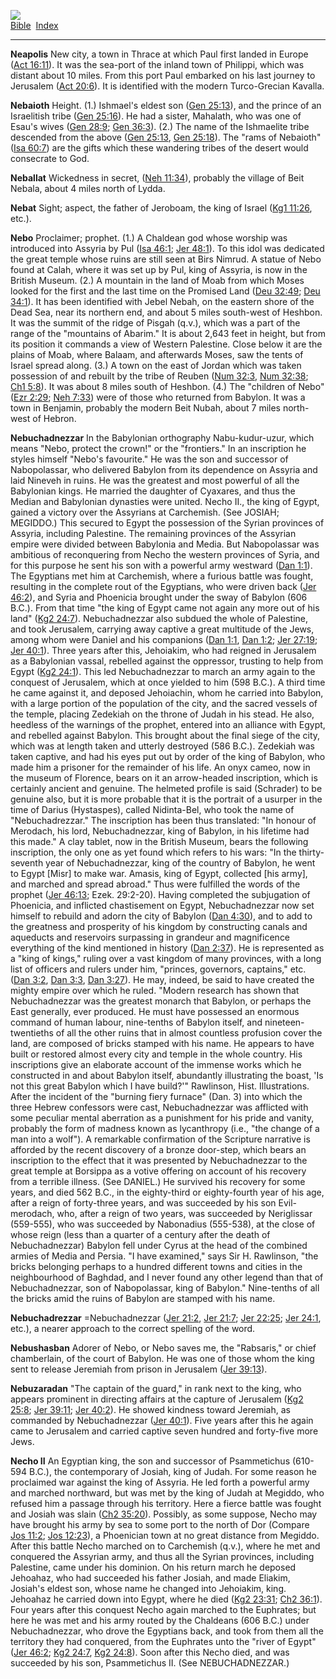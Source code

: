 [![](../../cdshop/ithlogo.png)](../../index)  
[Bible](../index)  [Index](index) 

------------------------------------------------------------------------

<span id="000">**Neapolis**</span> New city, a town in Thrace at which
Paul first landed in Europe ([Act 16:11](../kjv/act016.htm#011)). It was
the sea-port of the inland town of Philippi, which was distant about 10
miles. From this port Paul embarked on his last journey to Jerusalem
([Act 20:6](../kjv/act020.htm#006)). It is identified with the modern
Turco-Grecian Kavalla.

<span id="001">**Nebaioth**</span> Height. (1.) Ishmael's eldest son
([Gen 25:13](../kjv/gen025.htm#013)), and the prince of an Israelitish
tribe ([Gen 25:16](../kjv/gen025.htm#016)). He had a sister, Mahalath,
who was one of Esau's wives ([Gen 28:9](../kjv/gen028.htm#009); [Gen
36:3](../kjv/gen036.htm#003)). (2.) The name of the Ishmaelite tribe
descended from the above ([Gen 25:13](../kjv/gen025.htm#013), [Gen
25:18](../kjv/gen025.htm#018)). The "rams of Nebaioth" ([Isa
60:7](../kjv/isa060.htm#007)) are the gifts which these wandering tribes
of the desert would consecrate to God.

<span id="002">**Neballat**</span> Wickedness in secret, ([Neh
11:34](../kjv/neh011.htm#034)), probably the village of Beit Nebala,
about 4 miles north of Lydda.

<span id="003">**Nebat**</span> Sight; aspect, the father of Jeroboam,
the king of Israel ([Kg1 11:26](../kjv/kg1011.htm#026), etc.).

<span id="004">**Nebo**</span> Proclaimer; prophet. (1.) A Chaldean god
whose worship was introduced into Assyria by Pul ([Isa
46:1](../kjv/isa046.htm#001); [Jer 48:1](../kjv/jer048.htm#001)). To
this idol was dedicated the great temple whose ruins are still seen at
Birs Nimrud. A statue of Nebo found at Calah, where it was set up by
Pul, king of Assyria, is now in the British Museum. (2.) A mountain in
the land of Moab from which Moses looked for the first and the last time
on the Promised Land ([Deu 32:49](../kjv/deu032.htm#049); [Deu
34:1](../kjv/deu034.htm#001)). It has been identified with Jebel Nebah,
on the eastern shore of the Dead Sea, near its northern end, and about 5
miles south-west of Heshbon. It was the summit of the ridge of Pisgah
(q.v.), which was a part of the range of the "mountains of Abarim." It
is about 2,643 feet in height, but from its position it commands a view
of Western Palestine. Close below it are the plains of Moab, where
Balaam, and afterwards Moses, saw the tents of Israel spread along. (3.)
A town on the east of Jordan which was taken possession of and rebuilt
by the tribe of Reuben ([Num 32:3](../kjv/num032.htm#003), [Num
32:38](../kjv/num032.htm#038); [Ch1 5:8](../kjv/ch1005.htm#008)). It was
about 8 miles south of Heshbon. (4.) The "children of Nebo" ([Ezr
2:29](../kjv/ezr002.htm#029); [Neh 7:33](../kjv/neh007.htm#033)) were of
those who returned from Babylon. It was a town in Benjamin, probably the
modern Beit Nubah, about 7 miles north-west of Hebron.

<span id="005">**Nebuchadnezzar**</span> In the Babylonian orthography
Nabu-kudur-uzur, which means "Nebo, protect the crown!" or the
"frontiers." In an inscription he styles himself "Nebo's favourite." He
was the son and successor of Nabopolassar, who delivered Babylon from
its dependence on Assyria and laid Nineveh in ruins. He was the greatest
and most powerful of all the Babylonian kings. He married the daughter
of Cyaxares, and thus the Median and Babylonian dynasties were united.
Necho II., the king of Egypt, gained a victory over the Assyrians at
Carchemish. (See JOSIAH; MEGIDDO.) This secured to Egypt the possession
of the Syrian provinces of Assyria, including Palestine. The remaining
provinces of the Assyrian empire were divided between Babylonia and
Media. But Nabopolassar was ambitious of reconquering from Necho the
western provinces of Syria, and for this purpose he sent his son with a
powerful army westward ([Dan 1:1](../kjv/dan001.htm#001)). The Egyptians
met him at Carchemish, where a furious battle was fought, resulting in
the complete rout of the Egyptians, who were driven back ([Jer
46:2](../kjv/jer046.htm#002)), and Syria and Phoenicia brought under the
sway of Babylon (606 B.C.). From that time "the king of Egypt came not
again any more out of his land" ([Kg2 24:7](../kjv/kg2024.htm#007)).
Nebuchadnezzar also subdued the whole of Palestine, and took Jerusalem,
carrying away captive a great multitude of the Jews, among whom were
Daniel and his companions ([Dan 1:1](../kjv/dan001.htm#001), [Dan
1:2](../kjv/dan001.htm#002); [Jer 27:19](../kjv/jer027.htm#019); [Jer
40:1](../kjv/jer040.htm#001)). Three years after this, Jehoiakim, who
had reigned in Jerusalem as a Babylonian vassal, rebelled against the
oppressor, trusting to help from Egypt ([Kg2
24:1](../kjv/kg2024.htm#001)). This led Nebuchadnezzar to march an army
again to the conquest of Jerusalem, which at once yielded to him (598
B.C.). A third time he came against it, and deposed Jehoiachin, whom he
carried into Babylon, with a large portion of the population of the
city, and the sacred vessels of the temple, placing Zedekiah on the
throne of Judah in his stead. He also, heedless of the warnings of the
prophet, entered into an alliance with Egypt, and rebelled against
Babylon. This brought about the final siege of the city, which was at
length taken and utterly destroyed (586 B.C.). Zedekiah was taken
captive, and had his eyes put out by order of the king of Babylon, who
made him a prisoner for the remainder of his life. An onyx cameo, now in
the museum of Florence, bears on it an arrow-headed inscription, which
is certainly ancient and genuine. The helmeted profile is said
(Schrader) to be genuine also, but it is more probable that it is the
portrait of a usurper in the time of Darius (Hystaspes), called
Nidinta-Bel, who took the name of "Nebuchadrezzar." The inscription has
been thus translated: "In honour of Merodach, his lord, Nebuchadnezzar,
king of Babylon, in his lifetime had this made." A clay tablet, now in
the British Museum, bears the following inscription, the only one as yet
found which refers to his wars: "In the thirty-seventh year of
Nebuchadnezzar, king of the country of Babylon, he went to Egypt
\[Misr\] to make war. Amasis, king of Egypt, collected \[his army\], and
marched and spread abroad." Thus were fulfilled the words of the prophet
([Jer 46:13](../kjv/jer046.htm#013); Ezek. 29:2-20). Having completed
the subjugation of Phoenicia, and inflicted chastisement on Egypt,
Nebuchadnezzar now set himself to rebuild and adorn the city of Babylon
([Dan 4:30](../kjv/dan004.htm#030)), and to add to the greatness and
prosperity of his kingdom by constructing canals and aqueducts and
reservoirs surpassing in grandeur and magnificence everything of the
kind mentioned in history ([Dan 2:37](../kjv/dan002.htm#037)). He is
represented as a "king of kings," ruling over a vast kingdom of many
provinces, with a long list of officers and rulers under him, "princes,
governors, captains," etc. ([Dan 3:2](../kjv/dan003.htm#002), [Dan
3:3](../kjv/dan003.htm#003), [Dan 3:27](../kjv/dan003.htm#027)). He may,
indeed, be said to have created the mighty empire over which he ruled.
"Modern research has shown that Nebuchadnezzar was the greatest monarch
that Babylon, or perhaps the East generally, ever produced. He must have
possessed an enormous command of human labour, nine-tenths of Babylon
itself, and nineteen-twentieths of all the other ruins that in almost
countless profusion cover the land, are composed of bricks stamped with
his name. He appears to have built or restored almost every city and
temple in the whole country. His inscriptions give an elaborate account
of the immense works which he constructed in and about Babylon itself,
abundantly illustrating the boast, 'Is not this great Babylon which I
have build?'" Rawlinson, Hist. Illustrations. After the incident of the
"burning fiery furnace" (Dan. 3) into which the three Hebrew confessors
were cast, Nebuchadnezzar was afflicted with some peculiar mental
aberration as a punishment for his pride and vanity, probably the form
of madness known as lycanthropy (i.e., "the change of a man into a
wolf"). A remarkable confirmation of the Scripture narrative is afforded
by the recent discovery of a bronze door-step, which bears an
inscription to the effect that it was presented by Nebuchadnezzar to the
great temple at Borsippa as a votive offering on account of his recovery
from a terrible illness. (See DANIEL.) He survived his recovery for some
years, and died 562 B.C., in the eighty-third or eighty-fourth year of
his age, after a reign of forty-three years, and was succeeded by his
son Evil-merodach, who, after a reign of two years, was succeeded by
Neriglissar (559-555), who was succeeded by Nabonadius (555-538), at the
close of whose reign (less than a quarter of a century after the death
of Nebuchadnezzar) Babylon fell under Cyrus at the head of the combined
armies of Media and Persia. "I have examined," says Sir H. Rawlinson,
"the bricks belonging perhaps to a hundred different towns and cities in
the neighbourhood of Baghdad, and I never found any other legend than
that of Nebuchadnezzar, son of Nabopolassar, king of Babylon."
Nine-tenths of all the bricks amid the ruins of Babylon are stamped with
his name.

<span id="006">**Nebuchadrezzar**</span> =Nebuchadnezzar ([Jer
21:2](../kjv/jer021.htm#002), [Jer 21:7](../kjv/jer021.htm#007); [Jer
22:25](../kjv/jer022.htm#025); [Jer 24:1](../kjv/jer024.htm#001), etc.),
a nearer approach to the correct spelling of the word.

<span id="007">**Nebushasban**</span> Adorer of Nebo, or Nebo saves me,
the "Rabsaris," or chief chamberlain, of the court of Babylon. He was
one of those whom the king sent to release Jeremiah from prison in
Jerusalem ([Jer 39:13](../kjv/jer039.htm#013)).

<span id="008">**Nebuzaradan**</span> "The captain of the guard," in
rank next to the king, who appears prominent in directing affairs at the
capture of Jerusalem ([Kg2 25:8](../kjv/kg2025.htm#008); [Jer
39:11](../kjv/jer039.htm#011); [Jer 40:2](../kjv/jer040.htm#002)). He
showed kindness toward Jeremiah, as commanded by Nebuchadnezzar ([Jer
40:1](../kjv/jer040.htm#001)). Five years after this he again came to
Jerusalem and carried captive seven hundred and forty-five more Jews.

<span id="009">**Necho II**</span> An Egyptian king, the son and
successor of Psammetichus (610-594 B.C.), the contemporary of Josiah,
king of Judah. For some reason he proclaimed war against the king of
Assyria. He led forth a powerful army and marched northward, but was met
by the king of Judah at Megiddo, who refused him a passage through his
territory. Here a fierce battle was fought and Josiah was slain ([Ch2
35:20](../kjv/ch2035.htm#020)). Possibly, as some suppose, Necho may
have brought his army by sea to some port to the north of Dor (Compare
[Jos 11:2](../kjv/jos011.htm#002); [Jos 12:23](../kjv/jos012.htm#023)),
a Phoenician town at no great distance from Megiddo. After this battle
Necho marched on to Carchemish (q.v.), where he met and conquered the
Assyrian army, and thus all the Syrian provinces, including Palestine,
came under his dominion. On his return march he deposed Jehoahaz, who
had succeeded his father Josiah, and made Eliakim, Josiah's eldest son,
whose name he changed into Jehoiakim, king. Jehoahaz he carried down
into Egypt, where he died ([Kg2 23:31](../kjv/kg2023.htm#031); [Ch2
36:1](../kjv/ch2036.htm#001)). Four years after this conquest Necho
again marched to the Euphrates; but here he was met and his army routed
by the Chaldeans (606 B.C.) under Nebuchadnezzar, who drove the
Egyptians back, and took from them all the territory they had conquered,
from the Euphrates unto the "river of Egypt" ([Jer
46:2](../kjv/jer046.htm#002); [Kg2 24:7](../kjv/kg2024.htm#007), [Kg2
24:8](../kjv/kg2024.htm#008)). Soon after this Necho died, and was
succeeded by his son, Psammetichus II. (See NEBUCHADNEZZAR.)
